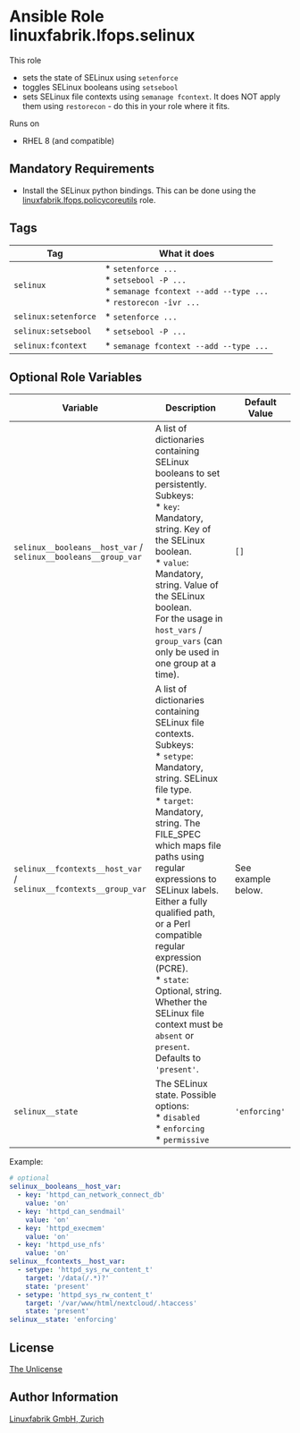 # Ansible Role linuxfabrik.lfops.selinux

This role

* sets the state of SELinux using `setenforce`
* toggles SELinux booleans using `setsebool`
* sets SELinux file contexts using `semanage fcontext`. It does NOT apply them using `restorecon` - do this in your role where it fits.

Runs on

* RHEL 8 (and compatible)


## Mandatory Requirements

* Install the SELinux python bindings. This can be done using the [linuxfabrik.lfops.policycoreutils](https://github.com/Linuxfabrik/lfops/tree/main/roles/policycoreutils) role.


## Tags

| Tag                  | What it does                                                   |
| ---                  | ------------                                                   |
| `selinux`            | * `setenforce ...`<br> * `setsebool -P ...`<br> * `semanage fcontext --add --type ...`<br> * `restorecon -îvr ...` |
| `selinux:setenforce` | * `setenforce ...` |
| `selinux:setsebool`  | * `setsebool -P ...` |
| `selinux:fcontext`   | * `semanage fcontext --add --type ...` |


## Optional Role Variables

| Variable | Description | Default Value |
| -------- | ----------- | ------------- |
| `selinux__booleans__host_var` /<br> `selinux__booleans__group_var` | A list of dictionaries containing SELinux booleans to set persistently. Subkeys:<br> * `key`: Mandatory, string. Key of the SELinux boolean.<br> * `value`: Mandatory, string. Value of the SELinux boolean.<br>For the usage in `host_vars` / `group_vars` (can only be used in one group at a time). | `[]` |
| `selinux__fcontexts__host_var` /<br> `selinux__fcontexts__group_var` | A list of dictionaries containing SELinux file contexts. Subkeys:<br> * `setype`: Mandatory, string. SELinux file type.<br> * `target`: Mandatory, string. The FILE_SPEC which maps file paths using regular expressions to SELinux labels. Either a fully qualified path, or a Perl compatible regular expression (PCRE).<br> * `state`: Optional, string. Whether the SELinux file context must be `absent` or `present`. Defaults to `'present'`. | See example below. |
| `selinux__state` | The SELinux state. Possible options:<br> * `disabled`<br> * `enforcing`<br> * `permissive` | `'enforcing'` |

Example:
```yaml
# optional
selinux__booleans__host_var:
  - key: 'httpd_can_network_connect_db'
    value: 'on'
  - key: 'httpd_can_sendmail'
    value: 'on'
  - key: 'httpd_execmem'
    value: 'on'
  - key: 'httpd_use_nfs'
    value: 'on'
selinux__fcontexts__host_var:
  - setype: 'httpd_sys_rw_content_t'
    target: '/data(/.*)?'
    state: 'present'
  - setype: 'httpd_sys_rw_content_t'
    target: '/var/www/html/nextcloud/.htaccess'
    state: 'present'
selinux__state: 'enforcing'
```


## License

[The Unlicense](https://unlicense.org/)


## Author Information

[Linuxfabrik GmbH, Zurich](https://www.linuxfabrik.ch)
